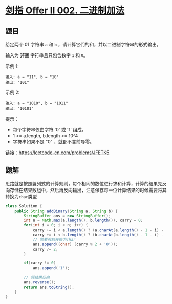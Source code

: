 # [剑指 Offer II 002. 二进制加法](https://leetcode-cn.com/problems/JFETK5/)

## 题目

给定两个 01 字符串 `a` 和 `b` ，请计算它们的和，并以二进制字符串的形式输出。

输入为 **非空** 字符串且只包含数字 `1` 和 `0`。

示例 1:

```
输入: a = "11", b = "10"
输出: "101"
```

示例 2:

```
输入: a = "1010", b = "1011"
输出: "10101"
```


提示：

* 每个字符串仅由字符 '0' 或 '1' 组成。
* 1 <= a.length, b.length <= 10^4
* 字符串如果不是 "0" ，就都不含前导零。

链接：https://leetcode-cn.com/problems/JFETK5

## 题解

思路就是按照竖列式的计算规则，每个相同的数位进行求和计算，计算的结果先反向存储在结果数组中，然后再反向输出，注意保存每一位计算结果的时候需要将其转换为`char`类型

```java
class Solution {
    public String addBinary(String a, String b) {
        StringBuffer ans = new StringBuffer();
        int n = Math.max(a.length(), b.length()), carry = 0;
        for(int i = 0; i < n; i++) {
            carry += i < a.length() ? (a.charAt(a.length() - 1 - i) - '0') : 0;
            carry += i < b.length() ? (b.charAt(b.length() - 1 - i) - '0') : 0;
            // 需要强制转换为char
            ans.append((char) (carry % 2 + '0'));
            carry /= 2;
        }

        if(carry != 0)
            ans.append('1');
            
        // 将结果反向
        ans.reverse();
        return ans.toString();
    }
}
```



